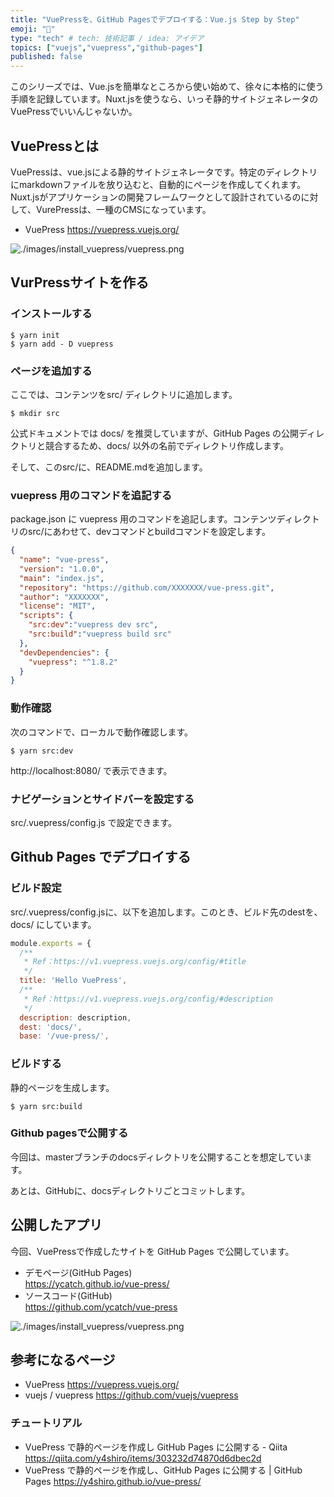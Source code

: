 ```yaml
---
title: "VuePressを、GitHub Pagesでデプロイする：Vue.js Step by Step"
emoji: "🤖"
type: "tech" # tech: 技術記事 / idea: アイデア
topics: ["vuejs","vuepress","github-pages"]
published: false
---
```


このシリーズでは、Vue.jsを簡単なところから使い始めて、徐々に本格的に使う手順を記録しています。Nuxt.jsを使うなら、いっそ静的サイトジェネレータのVuePressでいいんじゃないか。

## VuePressとは

VuePressは、vue.jsによる静的サイトジェネレータです。特定のディレクトリにmarkdownファイルを放り込むと、自動的にページを作成してくれます。Nuxt.jsがアプリケーションの開発フレームワークとして設計されているのに対して、VurePressは、一種のCMSになっています。

- VuePress
  https://vuepress.vuejs.org/

![./images/install_vuepress/vuepress.png](https://storage.googleapis.com/zenn-user-upload/l5346siy7aa70dm5ogudxgm4c0f6)

## VurPressサイトを作る

### インストールする

```
$ yarn init
$ yarn add - D vuepress
```


### ページを追加する

ここでは、コンテンツをsrc/ ディレクトリに追加します。

```
$ mkdir src
```

公式ドキュメントでは docs/ を推奨していますが、GitHub Pages の公開ディレクトリと競合するため、docs/ 以外の名前でディレクトリ作成します。

そして、このsrc/に、README.mdを追加します。


### vuepress 用のコマンドを追記する

package.json に vuepress 用のコマンドを追記します。コンテンツディレクトリのsrc/にあわせて、devコマンドとbuildコマンドを設定します。

```json
{
  "name": "vue-press",
  "version": "1.0.0",
  "main": "index.js",
  "repository": "https://github.com/XXXXXXX/vue-press.git",
  "author": "XXXXXXX",
  "license": "MIT",
  "scripts": {
    "src:dev":"vuepress dev src",
    "src:build":"vuepress build src"
  },
  "devDependencies": {
    "vuepress": "^1.8.2"
  }
}
```

### 動作確認

次のコマンドで、ローカルで動作確認します。

```
$ yarn src:dev
```

http://localhost:8080/ で表示できます。


### ナビゲーションとサイドバーを設定する

src/.vuepress/config.js で設定できます。


## Github Pages でデプロイする


### ビルド設定

src/.vuepress/config.jsに、以下を追加します。このとき、ビルド先のdestを、docs/ にしています。


```js:src/.vuepress/config.js
module.exports = {
  /**
   * Ref：https://v1.vuepress.vuejs.org/config/#title
   */
  title: 'Hello VuePress',
  /**
   * Ref：https://v1.vuepress.vuejs.org/config/#description
   */
  description: description,
  dest: 'docs/',
  base: '/vue-press/',
```

### ビルドする

静的ページを生成します。

```
$ yarn src:build
```


### Github pagesで公開する

今回は、masterブランチのdocsディレクトリを公開することを想定しています。

あとは、GitHubに、docsディレクトリごとコミットします。


## 公開したアプリ

今回、VuePressで作成したサイトを GitHub Pages で公開しています。

- デモページ(GitHub Pages)  
  https://ycatch.github.io/vue-press/
- ソースコード(GitHub)  
  https://github.com/ycatch/vue-press

![./images/install_vuepress/vuepress.png](https://storage.googleapis.com/zenn-user-upload/i8d8i51xwkp9zf94i1rx6m6757vp)


## 参考になるページ

- VuePress
  https://vuepress.vuejs.org/
- vuejs / vuepress 
  https://github.com/vuejs/vuepress

### チュートリアル

- VuePress で静的ページを作成し GitHub Pages に公開する - Qiita
  https://qiita.com/y4shiro/items/303232d74870d6dbec2d
- VuePress で静的ページを作成し、GitHub Pages に公開する | GitHub Pages
  https://y4shiro.github.io/vue-press/